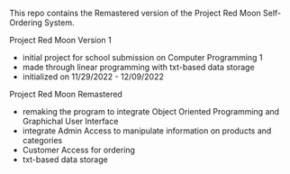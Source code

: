 This repo contains the Remastered version of the Project Red Moon Self-Ordering System.

Project Red Moon Version 1
- initial project for school submission on Computer Programming 1
- made through linear programming with txt-based data storage
- initialized on 11/29/2022 - 12/09/2022

Project Red Moon Remastered
- remaking the program to integrate Object Oriented Programming and Graphichal User Interface
- integrate Admin Access to manipulate information on products and categories
- Customer Access for ordering
- txt-based data storage
